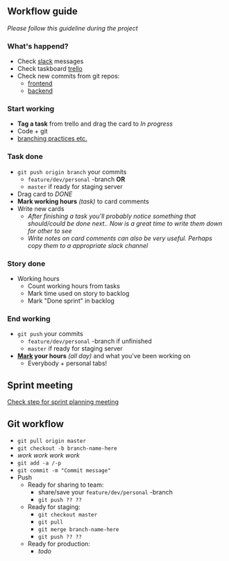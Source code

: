 ## Workflow guide
_Please follow this guideline during the project_

### What's happend?
* Check [slack](https://ohtu-k.slack.com/messages/general/) messages
* Check taskboard [trello](https://trello.com/b/Llh06XVS/ohtu-kisalli)
* Check new commits from git repos:
  * [frontend](https://github.com/OhtuKisalli/ohtukisalli.github.io/commits/master)
  * [backend](https://github.com/OhtuKisalli/kisallioppiminen.server/commits/master)

### Start working
* **Tag a task** from trello and drag the card to _In progress_
* Code + git
* [branching practices etc.](https://github.com/agis-/git-style-guide)

### Task done
* `git push origin branch` your commits
  * `feature/dev/personal` -branch **OR**
  * `master` if ready for staging server
* Drag card to _DONE_
* **Mark working hours** _(task)_ to card comments
* Write new cards
  * _After finishing a task you'll probably notice something that should/could be done next.. Now is a great time to write them down for other to see_
  * _Write notes on card comments can also be very useful. Perhaps copy them to a appropriate slack channel_

### Story done
* Working hours
  * Count working hours from tasks
  * Mark time used on story to backlog
  * Mark "Done sprint" in backlog

### End working
* `git push` your commits
  * `feature/dev/personal` -branch if unfinished
  * `master` if ready for staging server
* **[Mark](https://docs.google.com/spreadsheets/d/180-vFs-bMMX5TbqWguWX8CcJY1d9pP2HliAgFIHWH1I/edit) your hours** _(all day)_ and what you've been working on
  * Everybody + personal tabs!

## Sprint meeting

[Check step for sprint planning meeting](https://github.com/OhtuKisalli/project-info/blob/master/Sprint-planning-memo.md)

## Git workflow
* `git pull origin master`
* `git checkout -b branch-name-here`
* _work work work work_
* `git add -a /-p`
* `git commit -m "Commit message"`
* Push
  * Ready for sharing to team:
    * share/save your `feature/dev/personal` -branch
    * `git push ?? ??`
  * Ready for staging:
    * `git checkout master`
    * `git pull`
    * `git merge branch-name-here`
    * `git push ?? ??`
  * Ready for production:
    * _todo_
